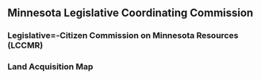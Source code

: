 ## Minnesota Legislative Coordinating Commission
### Legislative=-Citizen Commission on Minnesota Resources (LCCMR)
### Land Acquisition Map